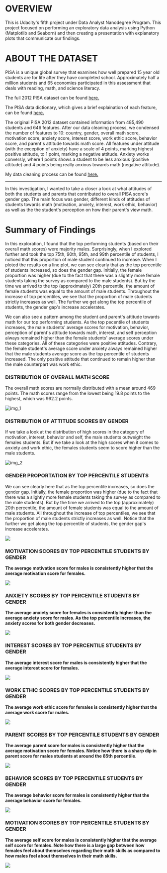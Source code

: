 
# OVERVIEW

This is Udacity's fifth project under Data Analyst Nanodegree Program. This project focused on performing an exploratory data analysis using Python (Matplotlib and Seaborn) and then creating a presentation with explanatory plots that communicate our findings.


# ABOUT THE DATASET

PISA is a unique global survey that examines how well prepared 15 year old students are for life after they have completed school. Approximately half a million students and 65 economies participated in this assessment that deals with reading, math, and science literacy.

The full 2012 PISA dataset can be found [here.](https://drive.google.com/open?id=1QfpdpwS-0lSafPH9n0PH98qnDH9Jb0iR)

The PISA data dictionary, which gives a brief explaination of each feature, can be found [here.](pisadict2012.csv)

The original PISA 2012 dataset contained information from 485,490 students and 646 features. After our data cleaning process, we condensed the number of features to 10: country, gender, overall math score, motivation score, anxiety score, interest score, work ethic score, behavior score, and parent's attitude towards math score. All features under attitude (with the exception of anxiety) have a scale of 4 points, marking highest positive attitude, to 1 point, marking a negative attitude. Anxiety works conversly, where 1 points shows a student to be less anxious (positive attitude) and 4 points being really anxious towards math (negative attitude).

My data cleaning process can be found [here.](pisa2012_data_cleanup.ipynb)


***

In this investigation, I wanted to take a closer a look at what attitudes of both the students and parents that contributed to overall PISA score's gender gap. The main focus was gender, different kinds of attitudes of students towards math (motivation, anxiety, interest, work ethic, behavior) as well as the the student's perception on how their parent's view math. 

# Summary of Findings

In this exploration, I found that the top performing students (based on their overall math scores) were majority males. Surprisingly, when I explored further and took the top 75th, 90th, 95th, and 99th percentile of students, I noticed that this proportion of male student continued to increase. When I ploted the results on a line plot, we can see clearly that as the top percentile of students increased, so does the gender gap. Initially, the female proportion was higher (due to the fact that there was a slightly more female students taking the survey as compared to the male students). But by the time we arrived to the top (approximately) 20th percentile, the amount of female students was equal to the amount of male students. Throughout the increase of top percentiles, we see that the proportion of male students strictly increases as well. The further we get along the top percentile of students, the gender gap's increase accelerates.

We can also see a pattern among the student and parent's attitude towards math for our top performing students. As the top pecentile of students increases, the male students' average scores for motivation, behavior, perception of parent's attitude towards math, interest, and self perception always remained higher than the female students' average scores under these categories. All of these categories were positive attitudes. Contrary, the female student's average score under anxiety always remained higher that the male students average score as the top percentile of students increased. The only positive attitude that continued to remain higher than the male counterpart was work ethic.

### DISTRIBUTION OF OVERALL MATH SCORE

The overall math scores are normally distributed with a mean around 469 points. The math scores range from the lowest being 19.8 points to the highest, which was 962.2 points. 

![img_1](hist_score_overall.png)

### DISTRIBUTION OF ATTITUDE SCORES BY GENDER

If we take a look at the distribution of high scores in the category of motivation, interest, behavior and self, the male students outweight the females students. But if we take a look at the high scores when it comes to anxiety and work ethic, the females students seem to score higher than the male students. 

![img_2](attitudes_gender.png)

### GENDER PROPORTATION BY TOP PERCENTILE STUDENTS

We can see clearly here that as the top percentile increases, so does the gender gap. Initially, the female proportion was higher (due to the fact that there was a slightly more female students taking the survey as compared to the male students). But by the time we arrived to the top (approximately) 20th percentile, the amount of female students was equal to the amount of male students. All throughout the increase of top percentiles, we see that the proportion of male students strictly increases as well. Notice that the further we get along the top percentile of students, the gender gap's increase accelerates.


<img src='img/code1.jpg'>

### MOTIVATION SCORES BY TOP PERCENTILE STUDENTS BY GENDER

**The average motivation score for males is consistently higher that the average motivation score for females.**


<img src='img/code2.jpg'>

### ANXIETY SCORES BY TOP PERCENTILE STUDENTS BY GENDER

**The average anxiety score for females is consistently higher than the average anxiety score for males. As the top percentile increases, the anxiety scores for both gender decreases.**

<img src='img/code3.jpg'>


### INTEREST SCORES BY TOP PERCENTILE STUDENTS BY GENDER

**The average interest score for males is consistently higher that the average interest score for females.**

<img src='img/code4.jpg'>

### WORK ETHIC SCORES BY TOP PERCENTILE STUDENTS BY GENDER

**The average work ethic score for females is consistently higher that the average work score for males.**


<img src='img/code5.jpg'>

### PARENT SCORES BY TOP PERCENTILE STUDENTS BY GENDER

**The average parent score for males is consistently higher that the average motivation score for females. Notice how there is a sharp dip in parent score for males students at around the 85th percentile.**

<img src='img/code6.jpg'>

### BEHAVIOR SCORES BY TOP PERCENTILE STUDENTS BY GENDER

**The average behavior score for males is consistently higher that the average behavior score for females.**

<img src='img/code7.jpg'>

### MOTIVATION SCORES BY TOP PERCENTILE STUDENTS BY GENDER

**The average self score for males is consistently higher that the average self score for females. Note how there is a large gap between how females feel about themselves regarding their math skills as compared to how males feel about themselves in their math skills.**


<img src='img/code8.jpg'>

